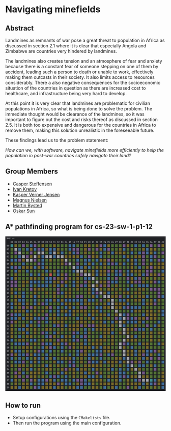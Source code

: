 # Navigating minefields

## Abstract
Landmines as remnants of war pose a great threat to population in Africa as discussed in section 2.1 where it is clear that especially Angola and Zimbabwe are countries very hindered by landmines.

The landmines also creates tension and an atmosphere of fear and anxiety because there is a constant fear of someone stepping on one of them by accident, leading such a person to death or unable to work, effectively making them outcasts in their society. It also
limits access to resources considerably. There a also negative consequences for the socioeconomic situation of the countries in question as there are increased cost to healthcare, and infrastructure being very hard to develop.

At this point it is very clear that landmines are problematic for civilian populations
in Africa, so what is being done to solve the problem. The immediate thought would be
clearance of the landmines, so it was important to figure out the cost and risks thereof as
discussed in section 2.5. It is both too expensive and dangerous for the countries in Africa
to remove them, making this solution unrealistic in the foreseeable future. 

These findings lead us to the problem statement:

*How can we, with software, navigate minefields more efficiently to help the population in post-war countries safely navigate their land?*

## Group Members
- [Casper Steffensen](mailto:csteff23@student.aau.dk)
- [Ivan Kretov](mailto:ikreto23@student.aau.dk)
- [Kasper Verner Jensen](mailto:kvje23@student.aau.dk)
- [Magnus Nielsen](mailto:mn23@student.aau.dk)
- [Martin Bysted](mailto:mbyste23@student.aau.dk)
- [Oskar Sun](mailto:osun23@student.aau.dk)

## A* pathfinding program for cs-23-sw-1-p1-12
![Map](map.jpg?raw=true "Route map")

## How to run
- Setup configurations using the `CMakelists` file. 
- Then run the program using the main configuration.
